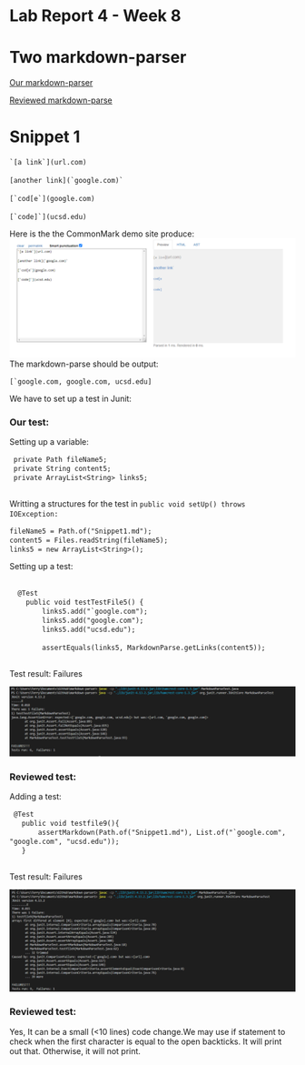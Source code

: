 # Lab Report 4 - Week 8
# Two markdown-parser


[Our markdown-parser](https://github.com/TerryYan26/markdown-parser.git)

[Reviewed markdown-parse](https://github.com/rmccrystal/markdown-parser.git)

# Snippet 1

```
`[a link`](url.com)

[another link](`google.com)`

[`cod[e`](google.com)

[`code]`](ucsd.edu)
```

Here is the  the CommonMark demo site produce:
![snippet1](Lab4/3.1.PNG)
The markdown-parse should be output:

``` 
[`google.com, google.com, ucsd.edu] 
```
We have to set up a test in Junit:

### Our test: 


Setting up a variable:

```
 private Path fileName5;
 private String content5;
 private ArrayList<String> links5;
 
 ```
 
Writting a structures for the test in `public void setUp() throws IOException:`

```
fileName5 = Path.of("Snippet1.md");
content5 = Files.readString(fileName5);
links5 = new ArrayList<String>();

```

Setting up a test:

```

  @Test
    public void testTestFile5() {
        links5.add("`google.com");
        links5.add("google.com");
        links5.add("ucsd.edu");
       
        assertEquals(links5, MarkdownParse.getLinks(content5));
        
  ```
  
  
Test result: Failures

![snippet1](Lab4/3.2.PNG)

### Reviewed test:
  
  
 Adding a test:
 ```
  @Test
    public void testfile9(){
        assertMarkdown(Path.of("Snippet1.md"), List.of("`google.com", "google.com", "ucsd.edu"));
    }
    
 ```
 Test result: Failures
 
 ![snippet1.1](Lab4/3.3.PNG)
 
### Reviewed test:
 
Yes, It can be a small (<10 lines) code change.We may use if statement to check when the first character is equal to the open backticks. It will print out that. Otherwise, it will not print.
